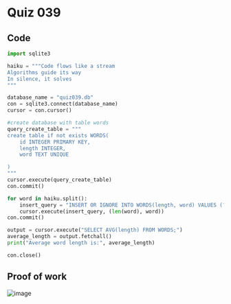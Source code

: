 # Quiz 039

## Code
```.py
import sqlite3

haiku = """Code flows like a stream
Algorithms guide its way 
In silence, it solves
"""

database_name = "quiz039.db"
con = sqlite3.connect(database_name)
cursor = con.cursor()

#create database with table words
query_create_table = """
create table if not exists WORDS(
    id INTEGER PRIMARY KEY,
    length INTEGER,
    word TEXT UNIQUE

)
"""
cursor.execute(query_create_table)
con.commit()

for word in haiku.split():
    insert_query = "INSERT OR IGNORE INTO WORDS(length, word) VALUES (?, ?)"
    cursor.execute(insert_query, (len(word), word))
con.commit()

output = cursor.execute("SELECT AVG(length) FROM WORDS;")
average_length = output.fetchall()
print("Average word length is:", average_length)

con.close()
```
## Proof of work
![image](https://github.com/user-attachments/assets/0366f9f2-e262-4e5f-a40d-60c0f6c05dc0)

